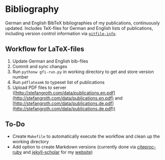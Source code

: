 # Bibliography
German and English BibTeX bibliographies of my publications, continuously updated. Includes TeX-files for German and English lists of publications, including version control information via [`gitfile-info`](https://www.ctan.org/pkg/gitfile-info?lang=de).

## Workflow for LaTeX-files
1. Update German and English bib-files
2. Commit and sync changes
3. Run `pythonw gfi-run.py` in working directory to get and store version number
4. Run `pdflatexmk` to typeset list of publications
5. Upload PDF files to server ([http://stefangroth.com/data/publications.en.pdf](http://stefangroth.com/data/publications.en.pdf) and [http://stefangroth.com/data/publications.de.pdf](http://stefangroth.com/data/publications.de.pdf))

## To-Do
* Create `Makefile` to automatically execute the workflow and clean up the working directory
* Add option to create Markdown versions (currently done via [citeproc-ruby](https://github.com/inukshuk/citeproc-ruby) and [jekyll-scholar](https://github.com/inukshuk/jekyll-scholar) for my [website](https://www.stefangroth.com/publications))
